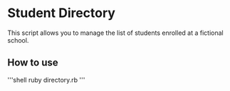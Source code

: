 # Student Directory #

This script allows you to manage the list of students enrolled at a fictional school.

## How to use ##

'''shell
ruby directory.rb
'''